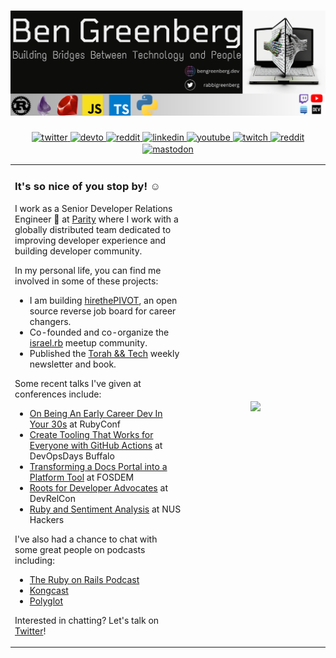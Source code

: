 # [![ben greenberg header](./new_header.png)](https://www.bengreenberg.dev)

<div align="center">
<a href="https://twitter.com/rabbigreenberg" target="_blank">
  <img src=https://img.shields.io/badge/twitter-%2300acee.svg?&style=for-the-badge&logo=twitter&logoColor=white alt=twitter style="margin-bottom: 2px;" />
</a>
<a href="https://dev.to/bengreenberg" target="_blank">
  <img src=https://img.shields.io/badge/dev.to-%2308090A.svg?&style=for-the-badge&logo=dev.to&logoColor=white alt=devto style="margin-bottom: 2px;" />
</a>
<a href=https://www.getrevue.co/profile/hummusonrails" target="_blank">
	<img src="https://img.shields.io/badge/revue%20-%239146FF.svg?&style=for-the-badge&logo=Revue&logoColor=white" alt="reddit" style="margin-bottom: 2px;" />
</a> 
<a href="https://linkedin.com/in/rabbigreenberg" target="_blank">
  <img src=https://img.shields.io/badge/linkedin-%231E77B2.svg?&style=for-the-badge&logo=linkedin&logoColor=white alt=linkedin style="margin-bottom: 2px;" />
</a>
<a href="https://www.youtube.com/channel/UC3Ug3f0ZZEBl8RQoFI6YNNQ" target="_blank">
  <img src=https://img.shields.io/badge/youtube-%23EE4831.svg?&style=for-the-badge&logo=youtube&logoColor=white alt=youtube style="margin-bottom: 2px;" />
</a>  
<a href="https://www.twitch.tv/hummusonrails" target="_blank">
	<img src="https://img.shields.io/badge/twitch%20-%239146FF.svg?&style=for-the-badge&logo=Twitch&logoColor=white" alt="twitch" style="margin-bottom: 2px;" />
</a>  
<a href=https://www.reddit.com/r/hummusonrails/" target="_blank">
	<img src="https://img.shields.io/badge/reddit%20-%239146FF.svg?&style=for-the-badge&logo=Reddit&logoColor=white" alt="reddit" style="margin-bottom: 2px;" />
</a>
<a rel="me" href="https://fosstodon.org/@hummusonrails">
	<img src="https://img.shields.io/badge/mastodon-%231E77B2.svg?&style=for-the-badge&logo=Mastodon&logoColor=white" alt="mastodon" style="margin-bottom: 2px;" />
</a>	
</div>

<table style="border: none;">
<tr style="border: none;">
<td style="border: none;" width="50%">
<h3>It's so nice of you stop by! ☺️</h3>

I work as a Senior Developer Relations Engineer 🥑 at [Parity](https://www.parity.io/) where I work with a globally distributed team dedicated to improving developer experience and building developer community.

In my personal life, you can find me involved in some of these projects:

* I am building [hirethePIVOT](https://hirethepivot.com), an open source reverse job board for career changers. 
* Co-founded and co-organize the [israel.rb](https://www.facebook.com/groups/272757750683415) meetup community.
* Published the [Torah && Tech](https://torahandtech.dev) weekly newsletter and book.

Some recent talks I've given at conferences include:

* [On Being An Early Career Dev In Your 30s](https://youtu.be/_YhBMu43Lm4) at RubyConf
* [Create Tooling That Works for Everyone with GitHub Actions](https://youtu.be/rSpvVL4RxH8) at DevOpsDays Buffalo
* [Transforming a Docs Portal into a Platform Tool](http://mirroronet.pl/pub/mirrors/video.fosdem.org/2021/D.docs/ttdstation.mp4) at FOSDEM
* [Roots for Developer Advocates](https://www.youtube.com/watch?v=o07iRbFaAy0) at DevRelCon
* [Ruby and Sentiment Analysis](https://youtu.be/lwp2A54e3fs) at NUS Hackers

I've also had a chance to chat with some great people on podcasts including:

* [The Ruby on Rails Podcast](https://fireside.fm/episode/3OC19MC9+jwYA3Iyf)
* [Kongcast](https://www.youtube.com/watch?v=5TXiFoekXb8)
* [Polyglot](https://podcasts.apple.com/us/podcast/polyglot/id1553516392)

Interested in chatting? Let's talk on [Twitter](https://twitter.com/RabbiGreenberg)!

</td>

<td style="border: none;" width="40%">
<div align="center">
<img src="https://www.bengreenberg.dev/assets/images/ben_and_matz.jpeg" align="center" style="width: 100%" />
</div>  
</td>
</tr>
</table>
